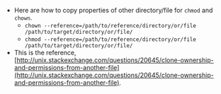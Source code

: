 * Here are how to copy properties of other directory/file for `chmod` and `chown`.
    * `chown --reference=/path/to/reference/directory/or/file /path/to/target/directory/or/file/`
    * `chmod --reference=/path/to/reference/directory/or/file /path/to/target/directory/or/file/`
* This is the reference, [http://unix.stackexchange.com/questions/20645/clone-ownership-and-permissions-from-another-file](http://unix.stackexchange.com/questions/20645/clone-ownership-and-permissions-from-another-file).